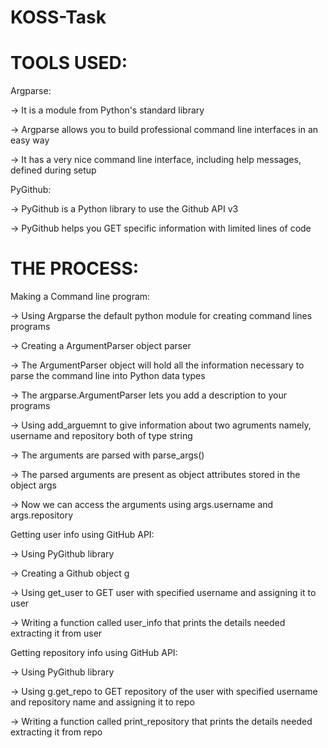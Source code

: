 # KOSS-Task

# TOOLS USED:


Argparse:

-> It is a module from Python's standard library

-> Argparse allows you to build professional command line interfaces in an easy way

-> It has a very nice command line interface, including help messages, defined during setup 

PyGithub:

-> PyGithub is a Python library to use the Github API v3

-> PyGithub helps you GET specific information with limited lines of code

# THE PROCESS:

Making a Command line program:

-> Using Argparse the default python module  for creating command lines programs

-> Creating a ArgumentParser object parser

-> The ArgumentParser object will hold all the information necessary to parse the command line into Python data types

-> The argparse.ArgumentParser lets you add a description to your programs

-> Using add_arguemnt to give information about two agruments namely, username and repository both of type string

-> The arguments are parsed with parse_args()

-> The parsed arguments are present as object attributes stored in the object args

-> Now we can access the arguments using args.username and args.repository

Getting user info using GitHub API:

-> Using PyGithub library

-> Creating a Github object g

-> Using get_user to GET user with specified username and assigning it to user

-> Writing a function called user_info that prints the details needed extracting it from user

Getting repository info using GitHub API:

-> Using PyGithub library

-> Using g.get_repo to GET repository of the user with specified username and repository name and assigning it to repo

-> Writing a function called print_repository that prints the details needed extracting it from repo
